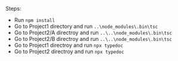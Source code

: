 Steps:
- Run `npm install`
- Go to Project1 directory and run `..\node_modules\.bin\tsc`
- Go to Project2/A directroy and run `..\..\node_modules\.bin\tsc`
- Go to Project2/B directroy and run `..\..\node_modules\.bin\tsc`
- Go to Project1 directroy and run `npx typedoc`
- Go to Project2 directroy and run `npx typedoc`